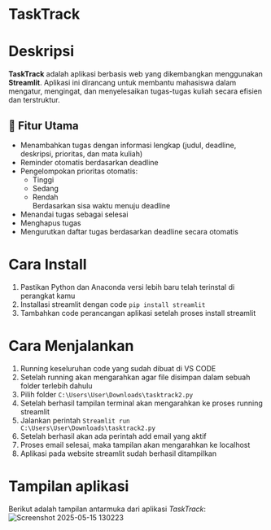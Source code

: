 # TaskTrack

# Deskripsi 
**TaskTrack** adalah aplikasi berbasis web yang dikembangkan menggunakan **Streamlit**. Aplikasi ini dirancang untuk membantu mahasiswa dalam mengatur, mengingat, dan menyelesaikan tugas-tugas kuliah secara efisien dan terstruktur.
## 🚀 Fitur Utama
- Menambahkan tugas dengan informasi lengkap (judul, deadline, deskripsi, prioritas, dan mata kuliah)
- Reminder otomatis berdasarkan deadline
- Pengelompokan prioritas otomatis:  
  - Tinggi  
  - Sedang  
  - Rendah  
  Berdasarkan sisa waktu menuju deadline
- Menandai tugas sebagai selesai
- Menghapus tugas
- Mengurutkan daftar tugas berdasarkan deadline secara otomatis

# Cara Install 
1. Pastikan Python dan Anaconda versi lebih baru telah terinstal di perangkat kamu
2. Installasi streamlit dengan code ```pip install streamlit```
3. Tambahkan code perancangan aplikasi setelah proses install streamlit

# Cara Menjalankan 
1. Running keseluruhan code yang sudah dibuat di VS CODE
2. Setelah running akan mengarahkan agar file disimpan dalam sebuah folder terlebih dahulu
3. Pilih folder ```C:\Users\User\Downloads\tasktrack2.py```
4. Setelah berhasil tampilan terminal akan mengarahkan ke proses running streamlit
5. Jalankan perintah ```Streamlit run C:\Users\User\Downloads\tasktrack2.py```
6. Setelah berhasil akan ada perintah add email yang aktif
7. Proses email selesai, maka tampilan akan mengarahkan ke localhost
8. Aplikasi pada website streamlit sudah berhasil ditampilkan

# Tampilan aplikasi 
Berikut adalah tampilan antarmuka dari aplikasi *TaskTrack*:
![Screenshot 2025-05-15 130223](https://github.com/user-attachments/assets/0dbd0289-1814-413c-a9a2-46933bfc562d)





